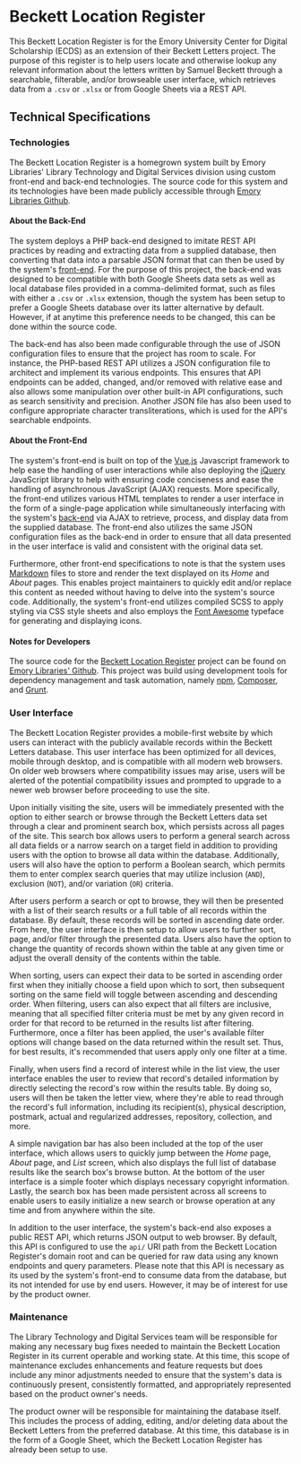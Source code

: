# Beckett Location Register

This Beckett Location Register is for the Emory University Center for Digital Scholarship (ECDS) as an extension of their Beckett Letters project. The purpose of this register is to help users locate and otherwise lookup any relevant information about the letters written by Samuel Beckett through a searchable, filterable, and/or browseable user interface, which retrieves data from a `.csv` or `.xlsx` or from Google Sheets  via a REST API.

## Technical Specifications

### Technologies

The Beckett Location Register is a homegrown system built by Emory Libraries' Library Technology and Digital Services division using custom front-end and back-end technologies. The source code for this system and its technologies have been made publicly accessible through [Emory Libraries Github](https://github.com/emory-libraries/beckett-location-register).

#### About the Back-End

The system deploys a PHP back-end designed to imitate REST API practices by reading and extracting data from a supplied database, then converting that data into a parsable JSON format that can then be used by the system's [front-end](#about-the-front-end). For the purpose of this project, the back-end was designed to be compatible with both Google Sheets data sets as well as local database files provided in a comma-delimited format, such as files with either a `.csv` or `.xlsx` extension, though the system has been setup to prefer a Google Sheets database over its latter alternative by default. However, if at anytime this preference needs to be changed, this can be done within the source code.

The back-end has also been made configurable through the use of JSON configuration files to ensure that the project has room to scale. For instance, the PHP-based REST API utilizes a JSON configuration file to architect and implement its various endpoints. This ensures that API endpoints can be added, changed, and/or removed with relative ease and also allows some manipulation over other built-in API configurations, such as search sensitivity and precision. Another JSON file has also been used to configure appropriate character transliterations, which is used for the API's searchable endpoints. 

#### About the Front-End

The system's front-end is built on top of the [Vue.js](https://vuejs.org) Javascript framework to help ease the handling of user interactions while also deploying the [jQuery](http://jquery.com/) JavaScript library to help with ensuring code conciseness and ease the handling of asynchronous JavaScript (AJAX) requests. More specifically, the front-end utilizes various HTML templates to render a user interface in the form of a single-page application while simultaneously interfacing with the system's [back-end](#about-the-back-end) via AJAX to retrieve, process, and display data from the supplied database. The front-end also utilizes the same JSON configuration files as the back-end in order to ensure that all data presented in the user interface is valid and consistent with the original data set.

Furthermore, other front-end specifications to note is that the system uses [Markdown](https://daringfireball.net/projects/markdown/) files to store and render the text displayed on its *Home* and *About* pages. This enables project maintainers to quickly edit and/or replace this content as needed without having to delve into the system's source code. Additionally, the system's front-end utilizes compiled SCSS to apply styling via CSS style sheets and also employs the [Font Awesome](https://fontawesome.com/) typeface for generating and displaying icons.

#### Notes for Developers

The source code for the [Beckett Location Register](https://github.com/emory-libraries/beckett-location-register) project can be found on [Emory Libraries' Github](https://github.com/emory-libraries). This project was build using development tools for dependency management and task automation, namely [npm](https://www.npmjs.com/), [Composer](https://getcomposer.org/), and [Grunt](https://gruntjs.com/).

### User Interface 

The Beckett Location Register provides a mobile-first website by which users can interact with the publicly available records within the Beckett Letters database. This user interface has been optimized for all devices, mobile through desktop, and is compatible with all modern web browsers. On older web browsers where compatibility issues may arise, users will be alerted of the potential compatibility issues and prompted to upgrade to a newer web browser before proceeding to use the site. 

Upon initially visiting the site, users will be immediately presented with the option to either search or browse through the Beckett Letters data set through a clear and prominent search box, which persists across all pages of the site. This search box allows users to perform a general search across all data fields or a narrow search on a target field in addition to providing users with the option to browse all data within the database. Additionally, users will also have the option to perform a Boolean search, which permits them to enter complex search queries that may utilize inclusion (`AND`), exclusion (`NOT`), and/or variation (`OR`) criteria.

After users perform a search or opt to browse, they will then be presented with a list of their search results or a full table of all records within the database. By default, these records will be sorted in ascending date order. From here, the user interface is then setup to allow users to further sort, page, and/or filter through the presented data. Users also have the option to change the quantity of records shown within the table at any given time or adjust the overall density of the contents within the table.

When sorting, users can expect their data to be sorted in ascending order first when they initially choose a field upon which to sort, then subsequent sorting on the same field will toggle between ascending and descending order. When filtering, users can also expect that all filters are inclusive, meaning that all specified filter criteria must be met by any given record in order for that record to be returned in the results list after filtering. Furthermore, once a filter has been applied, the user's available filter options will change based on the data returned within the result set. Thus, for best results, it's recommended that users apply only one filter at a time.

Finally, when users find a record of interest while in the list view, the user interface enables the user to review that record's detailed information by directly selecting the record's row within the results table. By doing so, users will then be taken the letter view, where they're able to read through the record's full information, including its recipient(s), physical description, postmark, actual and regularized addresses, repository, collection, and more.

A simple navigation bar has also been included at the top of the user interface, which allows users to quickly jump between the *Home* page, *About* page, and *List* screen, which also displays the full list of database results like the search box's browse button. At the bottom of the user interface is a simple footer which displays necessary copyright information. Lastly, the search box has been made persistent across all screens to enable users to easily initialize a new search or browse operation at any time and from anywhere within the site.

In addition to the user interface, the system's back-end also exposes a public REST API, which returns JSON output to web browser. By default, this API is configured to use the `api/` URI path from the Beckett Location Register's domain root and can be queried for raw data using any known endpoints and query parameters. Please note that this API is necessary as its used by the system's front-end to consume data from the database, but its not intended for use by end users. However, it may be of interest for use by the product owner.

### Maintenance

The Library Technology and Digital Services team will be responsible for making any necessary bug fixes needed to maintain the Beckett Location Register in its current operable and working state. At this time, this scope of maintenance excludes enhancements and feature requests but does include any minor adjustments needed to ensure that the system's data is continuously present, consistently formatted, and appropriately represented based on the product owner's needs.

The product owner will be responsible for maintaining the database itself. This includes the process of adding, editing, and/or deleting data about the Beckett Letters from the preferred database. At this time, this database is in the form of a Google Sheet, which the Beckett Location Register has already been setup to use.